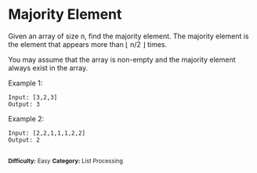 # Majority Element

Given an array of size n, find the majority element. The majority element is the element that appears more than ⌊ n/2 ⌋ times.

You may assume that the array is non-empty and the majority element always exist in the array.

Example 1:
```
Input: [3,2,3]
Output: 3
```


Example 2:
```
Input: [2,2,1,1,1,2,2]
Output: 2
```

##
<sup>**Difficulty:** Easy</sup>
<sup>**Category:** List Processing</sup>
